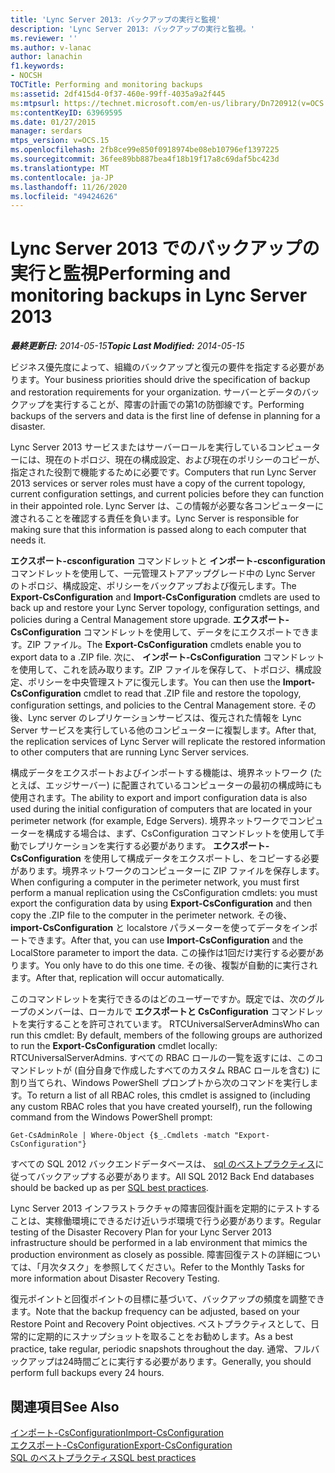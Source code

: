 ```yaml
---
title: 'Lync Server 2013: バックアップの実行と監視'
description: 'Lync Server 2013: バックアップの実行と監視。'
ms.reviewer: ''
ms.author: v-lanac
author: lanachin
f1.keywords:
- NOCSH
TOCTitle: Performing and monitoring backups
ms:assetid: 2df415d4-0f37-460e-99ff-4035a9a2f445
ms:mtpsurl: https://technet.microsoft.com/en-us/library/Dn720912(v=OCS.15)
ms:contentKeyID: 63969595
ms.date: 01/27/2015
manager: serdars
mtps_version: v=OCS.15
ms.openlocfilehash: 2fb8ce99e850f0918974be08eb10796ef1397225
ms.sourcegitcommit: 36fee89bb887bea4f18b19f17a8c69daf5bc423d
ms.translationtype: MT
ms.contentlocale: ja-JP
ms.lasthandoff: 11/26/2020
ms.locfileid: "49424626"
---
```

# <a name="performing-and-monitoring-backups-in-lync-server-2013"></a><span data-ttu-id="09f0f-103">Lync Server 2013 でのバックアップの実行と監視</span><span class="sxs-lookup"><span data-stu-id="09f0f-103">Performing and monitoring backups in Lync Server 2013</span></span>

<div data-xmlns="http://www.w3.org/1999/xhtml">

<div class="topic" data-xmlns="http://www.w3.org/1999/xhtml" data-msxsl="urn:schemas-microsoft-com:xslt" data-cs="https://msdn.microsoft.com/">

<div data-asp="https://msdn2.microsoft.com/asp">



</div>

<div id="mainSection">

<div id="mainBody"><span data-ttu-id="09f0f-104">

<span> </span></span><span class="sxs-lookup"><span data-stu-id="09f0f-104">

<span> </span></span></span>

<span data-ttu-id="09f0f-105">_**最終更新日:** 2014-05-15_</span><span class="sxs-lookup"><span data-stu-id="09f0f-105">_**Topic Last Modified:** 2014-05-15_</span></span>

<span data-ttu-id="09f0f-106">ビジネス優先度によって、組織のバックアップと復元の要件を指定する必要があります。</span><span class="sxs-lookup"><span data-stu-id="09f0f-106">Your business priorities should drive the specification of backup and restoration requirements for your organization.</span></span> <span data-ttu-id="09f0f-107">サーバーとデータのバックアップを実行することが、障害の計画での第1の防御線です。</span><span class="sxs-lookup"><span data-stu-id="09f0f-107">Performing backups of the servers and data is the first line of defense in planning for a disaster.</span></span>

<span data-ttu-id="09f0f-108">Lync Server 2013 サービスまたはサーバーロールを実行しているコンピューターには、現在のトポロジ、現在の構成設定、および現在のポリシーのコピーが、指定された役割で機能するために必要です。</span><span class="sxs-lookup"><span data-stu-id="09f0f-108">Computers that run Lync Server 2013 services or server roles must have a copy of the current topology, current configuration settings, and current policies before they can function in their appointed role.</span></span> <span data-ttu-id="09f0f-109">Lync Server は、この情報が必要な各コンピューターに渡されることを確認する責任を負います。</span><span class="sxs-lookup"><span data-stu-id="09f0f-109">Lync Server is responsible for making sure that this information is passed along to each computer that needs it.</span></span>

<span data-ttu-id="09f0f-110">**エクスポート-csconfiguration** コマンドレットと **インポート-csconfiguration** コマンドレットを使用して、一元管理ストアアップグレード中の Lync Server のトポロジ、構成設定、ポリシーをバックアップおよび復元します。</span><span class="sxs-lookup"><span data-stu-id="09f0f-110">The **Export-CsConfiguration** and **Import-CsConfiguration** cmdlets are used to back up and restore your Lync Server topology, configuration settings, and policies during a Central Management store upgrade.</span></span> <span data-ttu-id="09f0f-111">**エクスポート-CsConfiguration** コマンドレットを使用して、データをにエクスポートできます。ZIP ファイル。</span><span class="sxs-lookup"><span data-stu-id="09f0f-111">The **Export-CsConfiguration** cmdlets enable you to export data to a .ZIP file.</span></span> <span data-ttu-id="09f0f-112">次に、 **インポート-CsConfiguration** コマンドレットを使用して、これを読み取ります。ZIP ファイルを保存して、トポロジ、構成設定、ポリシーを中央管理ストアに復元します。</span><span class="sxs-lookup"><span data-stu-id="09f0f-112">You can then use the **Import-CsConfiguration** cmdlet to read that .ZIP file and restore the topology, configuration settings, and policies to the Central Management store.</span></span> <span data-ttu-id="09f0f-113">その後、Lync server のレプリケーションサービスは、復元された情報を Lync Server サービスを実行している他のコンピューターに複製します。</span><span class="sxs-lookup"><span data-stu-id="09f0f-113">After that, the replication services of Lync Server will replicate the restored information to other computers that are running Lync Server services.</span></span>

<span data-ttu-id="09f0f-114">構成データをエクスポートおよびインポートする機能は、境界ネットワーク (たとえば、エッジサーバー) に配置されているコンピューターの最初の構成時にも使用されます。</span><span class="sxs-lookup"><span data-stu-id="09f0f-114">The ability to export and import configuration data is also used during the initial configuration of computers that are located in your perimeter network (for example, Edge Servers).</span></span> <span data-ttu-id="09f0f-115">境界ネットワークでコンピューターを構成する場合は、まず、CsConfiguration コマンドレットを使用して手動でレプリケーションを実行する必要があります。 **エクスポート-CsConfiguration** を使用して構成データをエクスポートし、をコピーする必要があります。境界ネットワークのコンピューターに ZIP ファイルを保存します。</span><span class="sxs-lookup"><span data-stu-id="09f0f-115">When configuring a computer in the perimeter network, you must first perform a manual replication using the CsConfiguration cmdlets: you must export the configuration data by using **Export-CsConfiguration** and then copy the .ZIP file to the computer in the perimeter network.</span></span> <span data-ttu-id="09f0f-116">その後、 **import-CsConfiguration** と localstore パラメーターを使ってデータをインポートできます。</span><span class="sxs-lookup"><span data-stu-id="09f0f-116">After that, you can use **Import-CsConfiguration** and the LocalStore parameter to import the data.</span></span> <span data-ttu-id="09f0f-117">この操作は1回だけ実行する必要があります。</span><span class="sxs-lookup"><span data-stu-id="09f0f-117">You only have to do this one time.</span></span> <span data-ttu-id="09f0f-118">その後、複製が自動的に実行されます。</span><span class="sxs-lookup"><span data-stu-id="09f0f-118">After that, replication will occur automatically.</span></span>

<span data-ttu-id="09f0f-119">このコマンドレットを実行できるのはどのユーザーですか。既定では、次のグループのメンバーは、ローカルで **エクスポートと CsConfiguration** コマンドレットを実行することを許可されています。 RTCUniversalServerAdmins</span><span class="sxs-lookup"><span data-stu-id="09f0f-119">Who can run this cmdlet: By default, members of the following groups are authorized to run the **Export-CsConfiguration** cmdlet locally: RTCUniversalServerAdmins.</span></span> <span data-ttu-id="09f0f-120">すべての RBAC ロールの一覧を返すには、このコマンドレットが (自分自身で作成したすべてのカスタム RBAC ロールを含む) に割り当てられ、Windows PowerShell プロンプトから次のコマンドを実行します。</span><span class="sxs-lookup"><span data-stu-id="09f0f-120">To return a list of all RBAC roles, this cmdlet is assigned to (including any custom RBAC roles that you have created yourself), run the following command from the Windows PowerShell prompt:</span></span>

`Get-CsAdminRole | Where-Object {$_.Cmdlets -match "Export-CsConfiguration"}`

<span data-ttu-id="09f0f-121">すべての SQL 2012 バックエンドデータベースは、 [sql のベストプラクティス](https://go.microsoft.com/fwlink/p/?linkid=290716)に従ってバックアップする必要があります。</span><span class="sxs-lookup"><span data-stu-id="09f0f-121">All SQL 2012 Back End databases should be backed up as per [SQL best practices](https://go.microsoft.com/fwlink/p/?linkid=290716).</span></span>

<span data-ttu-id="09f0f-122">Lync Server 2013 インフラストラクチャの障害回復計画を定期的にテストすることは、実稼働環境にできるだけ近いラボ環境で行う必要があります。</span><span class="sxs-lookup"><span data-stu-id="09f0f-122">Regular testing of the Disaster Recovery Plan for your Lync Server 2013 infrastructure should be performed in a lab environment that mimics the production environment as closely as possible.</span></span> <span data-ttu-id="09f0f-123">障害回復テストの詳細については、「月次タスク」を参照してください。</span><span class="sxs-lookup"><span data-stu-id="09f0f-123">Refer to the Monthly Tasks for more information about Disaster Recovery Testing.</span></span>

<span data-ttu-id="09f0f-124">復元ポイントと回復ポイントの目標に基づいて、バックアップの頻度を調整できます。</span><span class="sxs-lookup"><span data-stu-id="09f0f-124">Note that the backup frequency can be adjusted, based on your Restore Point and Recovery Point objectives.</span></span> <span data-ttu-id="09f0f-125">ベストプラクティスとして、日常的に定期的にスナップショットを取ることをお勧めします。</span><span class="sxs-lookup"><span data-stu-id="09f0f-125">As a best practice, take regular, periodic snapshots throughout the day.</span></span> <span data-ttu-id="09f0f-126">通常、フルバックアップは24時間ごとに実行する必要があります。</span><span class="sxs-lookup"><span data-stu-id="09f0f-126">Generally, you should perform full backups every 24 hours.</span></span>

<div>

## <a name="see-also"></a><span data-ttu-id="09f0f-127">関連項目</span><span class="sxs-lookup"><span data-stu-id="09f0f-127">See Also</span></span>


[<span data-ttu-id="09f0f-128">インポート-CsConfiguration</span><span class="sxs-lookup"><span data-stu-id="09f0f-128">Import-CsConfiguration</span></span>](https://docs.microsoft.com/powershell/module/skype/Import-CsConfiguration)  
[<span data-ttu-id="09f0f-129">エクスポート-CsConfiguration</span><span class="sxs-lookup"><span data-stu-id="09f0f-129">Export-CsConfiguration</span></span>](https://docs.microsoft.com/powershell/module/skype/Export-CsConfiguration)  
[<span data-ttu-id="09f0f-130">SQL のベストプラクティス</span><span class="sxs-lookup"><span data-stu-id="09f0f-130">SQL best practices</span></span>](https://go.microsoft.com/fwlink/p/?linkid=290716)  
  

<span data-ttu-id="09f0f-131"></div>

</div>

<span> </span>

</div>

</div>

</span><span class="sxs-lookup"><span data-stu-id="09f0f-131"></div>

</div>

<span> </span>

</div>

</div>

</span></span></div>

